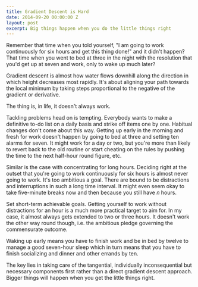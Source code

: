 ```yaml
---
title: Gradient Descent is Hard
date: 2014-09-20 00:00:00 Z
layout: post
excerpt: Big things happen when you do the little things right
---
```


Remember that time when you told yourself, "I am going to work continuously for six hours and get this thing done!" and it didn't happen? That time when you went to bed at three in the night with the resolution that you'd get up at seven and work, only to wake up much later?
 
Gradient descent is almost how water flows downhill along the direction in which height decreases most rapidly. It's about aligning your path towards the local minimum by taking steps proportional to the negative of the gradient or derivative.
 
The thing is, in life, it doesn't always work.
 
Tackling problems head on is tempting. Everybody wants to make a definitive to-do list on a daily basis and strike off items one by one. Habitual changes don't come about this way. Getting up early in the morning and fresh for work doesn't happen by going to bed at three and setting ten alarms for seven. It might work for a day or two, but you're more than likely to revert back to the old routine or start cheating on the rules by pushing the time to the next half-hour round figure, etc.
 
Similar is the case with concentrating for long hours. Deciding right at the outset that you're going to work continuously for six hours is almost never going to work. It's too ambitious a goal. There are bound to be distractions and interruptions in such a long time interval. It might even seem okay to take five-minute breaks now and then because you still have *n* hours.
 
Set short-term achievable goals. Getting yourself to work without distractions for an hour is a much more practical target to aim for. In my case, it almost always gets extended to two or three hours. It doesn't work the other way round though, i.e. the ambitious pledge governing the commensurate outcome.
 
Waking up early means you have to finish work and be in bed by twelve to manage a good seven-hour sleep which in turn means that you have to finish socializing and dinner and other errands by ten.
 
The key lies in taking care of the tangential, individually inconsequential but necessary components first rather than a direct gradient descent approach. Bigger things will happen when you get the little things right.
